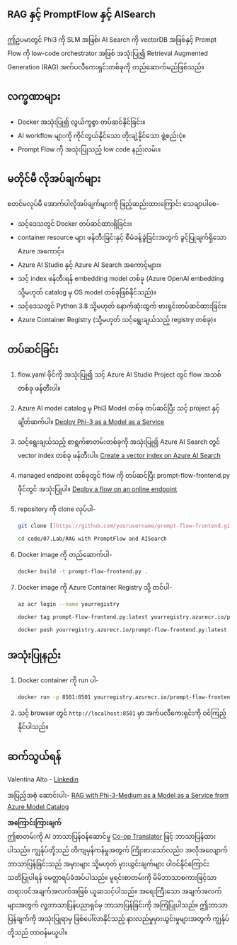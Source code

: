 <!--
CO_OP_TRANSLATOR_METADATA:
{
  "original_hash": "8ec74e4a49934dad78bc52dcb898359c",
  "translation_date": "2025-07-09T20:13:19+00:00",
  "source_file": "code/07.Lab/RAG_with_PromptFlow_and_AISearch/README.md",
  "language_code": "my"
}
-->
## RAG နှင့် PromptFlow နှင့် AISearch

ဤဥပမာတွင် Phi3 ကို SLM အဖြစ်၊ AI Search ကို vectorDB အဖြစ်နှင့် Prompt Flow ကို low-code orchestrator အဖြစ် အသုံးပြု၍ Retrieval Augmented Generation (RAG) အက်ပလီကေးရှင်းတစ်ခုကို တည်ဆောက်မည်ဖြစ်သည်။

## လက္ခဏာများ

- Docker အသုံးပြု၍ လွယ်ကူစွာ တပ်ဆင်နိုင်ခြင်း။
- AI workflow များကို ကိုင်တွယ်နိုင်သော တိုးချဲ့နိုင်သော ဖွဲ့စည်းပုံ။
- Prompt Flow ကို အသုံးပြုသည့် low code နည်းလမ်း။

## မတိုင်မီ လိုအပ်ချက်များ

စတင်မလုပ်မီ အောက်ပါလိုအပ်ချက်များကို ဖြည့်ဆည်းထားကြောင်း သေချာပါစေ-

- သင့်ဒေသတွင် Docker တပ်ဆင်ထားရှိခြင်း။
- container resource များ ဖန်တီးခြင်းနှင့် စီမံခန့်ခွဲခြင်းအတွက် ခွင့်ပြုချက်ရှိသော Azure အကောင့်။
- Azure AI Studio နှင့် Azure AI Search အကောင့်များ။
- သင့် index ဖန်တီးရန် embedding model တစ်ခု (Azure OpenAI embedding သို့မဟုတ် catalog မှ OS model တစ်ခုဖြစ်နိုင်သည်)။
- သင့်ဒေသတွင် Python 3.8 သို့မဟုတ် နောက်ဆုံးထွက် ဗားရှင်းတပ်ဆင်ထားခြင်း။
- Azure Container Registry (သို့မဟုတ် သင့်ရွေးချယ်သည့် registry တစ်ခု)။

## တပ်ဆင်ခြင်း

1. flow.yaml ဖိုင်ကို အသုံးပြု၍ သင့် Azure AI Studio Project တွင် flow အသစ်တစ်ခု ဖန်တီးပါ။
2. Azure AI model catalog မှ Phi3 Model တစ်ခု တပ်ဆင်ပြီး သင့် project နှင့် ချိတ်ဆက်ပါ။ [Deploy Phi-3 as a Model as a Service](https://learn.microsoft.com/azure/machine-learning/how-to-deploy-models-phi-3?view=azureml-api-2&tabs=phi-3-mini)
3. သင့်ရွေးချယ်သည့် စာရွက်စာတမ်းတစ်ခုကို အသုံးပြု၍ Azure AI Search တွင် vector index တစ်ခု ဖန်တီးပါ။ [Create a vector index on Azure AI Search](https://learn.microsoft.com/azure/search/search-how-to-create-search-index?tabs=portal)
4. managed endpoint တစ်ခုတွင် flow ကို တပ်ဆင်ပြီး prompt-flow-frontend.py ဖိုင်တွင် အသုံးပြုပါ။ [Deploy a flow on an online endpoint](https://learn.microsoft.com/azure/ai-studio/how-to/flow-deploy)
5. repository ကို clone လုပ်ပါ-

    ```sh
    git clone [[https://github.com/yourusername/prompt-flow-frontend.git](https://github.com/microsoft/Phi-3CookBook.git)](https://github.com/microsoft/Phi-3CookBook.git)
    
    cd code/07.Lab/RAG with PromptFlow and AISearch
    ```

6. Docker image ကို တည်ဆောက်ပါ-

    ```sh
    docker build -t prompt-flow-frontend.py .
    ```

7. Docker image ကို Azure Container Registry သို့ တင်ပါ-

    ```sh
    az acr login --name yourregistry
    
    docker tag prompt-flow-frontend.py:latest yourregistry.azurecr.io/prompt-flow-frontend.py:latest
    
    docker push yourregistry.azurecr.io/prompt-flow-frontend.py:latest
    ```

## အသုံးပြုနည်း

1. Docker container ကို run ပါ-

    ```sh
    docker run -p 8501:8501 yourregistry.azurecr.io/prompt-flow-frontend.py:latest
    ```

2. သင့် browser တွင် `http://localhost:8501` မှာ အက်ပလီကေးရှင်းကို ဝင်ကြည့်နိုင်ပါသည်။

## ဆက်သွယ်ရန်

Valentina Alto - [Linkedin](https://www.linkedin.com/in/valentina-alto-6a0590148/)

အပြည့်အစုံ ဆောင်းပါး- [RAG with Phi-3-Medium as a Model as a Service from Azure Model Catalog](https://medium.com/@valentinaalto/rag-with-phi-3-medium-as-a-model-as-a-service-from-azure-model-catalog-62e1411948f3)

**အကြောင်းကြားချက်**  
ဤစာတမ်းကို AI ဘာသာပြန်ဝန်ဆောင်မှု [Co-op Translator](https://github.com/Azure/co-op-translator) ဖြင့် ဘာသာပြန်ထားပါသည်။ ကျွန်ုပ်တို့သည် တိကျမှန်ကန်မှုအတွက် ကြိုးစားသော်လည်း၊ အလိုအလျောက် ဘာသာပြန်ခြင်းသည် အမှားများ သို့မဟုတ် မှားယွင်းချက်များ ပါဝင်နိုင်ကြောင်း သတိပြုပါရန် မေတ္တာရပ်ခံအပ်ပါသည်။ မူရင်းစာတမ်းကို မိမိဘာသာစကားဖြင့်သာ တရားဝင်အချက်အလက်အဖြစ် ယူဆသင့်ပါသည်။ အရေးကြီးသော အချက်အလက်များအတွက် လူ့ဘာသာပြန်ပညာရှင်မှ ဘာသာပြန်ခြင်းကို အကြံပြုပါသည်။ ဤဘာသာပြန်ချက်ကို အသုံးပြုရာမှ ဖြစ်ပေါ်လာနိုင်သည့် နားလည်မှုမှားယွင်းမှုများအတွက် ကျွန်ုပ်တို့သည် တာဝန်မယူပါ။